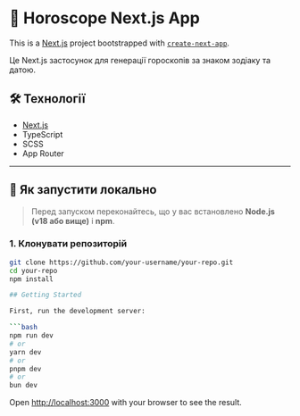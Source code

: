 # 🔮 Horoscope Next.js App

This is a [Next.js](https://nextjs.org) project bootstrapped with [`create-next-app`](https://nextjs.org/docs/app/api-reference/cli/create-next-app).

Це Next.js застосунок для генерації гороскопів за знаком зодіаку та датою.

## 🛠️ Технології
- [Next.js](https://nextjs.org/)
- TypeScript
- SCSS
- App Router

---

## 🚀 Як запустити локально

> Перед запуском переконайтесь, що у вас встановлено **Node.js (v18 або вище)** і **npm**.

### 1. Клонувати репозиторій
```bash
git clone https://github.com/your-username/your-repo.git
cd your-repo
npm install

## Getting Started

First, run the development server:

```bash
npm run dev
# or
yarn dev
# or
pnpm dev
# or
bun dev
```

Open [http://localhost:3000](http://localhost:3000) with your browser to see the result.

